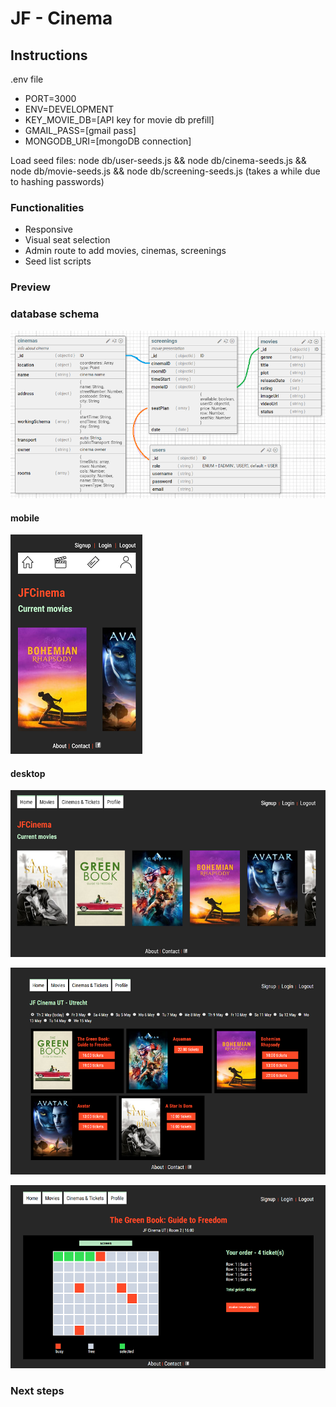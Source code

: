 # JF - Cinema

## Instructions
.env file
- PORT=3000
- ENV=DEVELOPMENT
- KEY_MOVIE_DB=[API key for movie db prefill]
- GMAIL_PASS=[gmail pass]
- MONGODB_URI=[mongoDB connection]

Load seed files:
node db/user-seeds.js && node db/cinema-seeds.js && node db/movie-seeds.js && node db/screening-seeds.js
(takes a while due to hashing passwords)

### Functionalities
- Responsive
- Visual seat selection
- Admin route to add movies, cinemas, screenings
- Seed list scripts

### Preview
### database schema
![database schema](readme/database-schema.png)

#### mobile
![preview mobile](readme/mobile-home.png)

#### desktop
![preview desktop](readme/desktop-home.png)

![preview desktop screenings](readme/desktop-screenings.png)

![preview desktop tickets](readme/desktop-tickets.png)

### Next steps